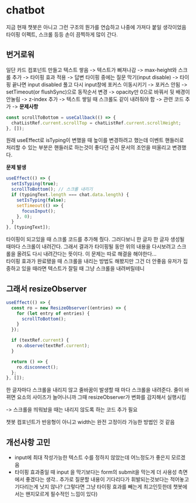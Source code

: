 # chatbot

지금 현재 챗봇은 아니고 그런 구조의 뭔가를 연습하고 나중에 가져다 붙일 생각이었음 타이핑 이펙트, 스크롤 등등 손이 끔찍하게 많이 간다.

## 번거로워

일단 카드 컴포넌트 만들고 텍스트 쌓음 -> 텍스트가 삐져나감 -> max-height와 스크롤 추가 -> 타이핑 효과 적용 -> 답변 타이핑 중에는 질문 막기(input disable) -> 타이핑 끝나면 input disabled 풀고 다시 input창에 포커스 이동시키기 -> 포커스 안됨 -> setTimeout(or flushSync)으로 동작순서 변경 -> opacity만 0으로 바꿔서 뒷 배경이 안눌림 -> z-index 추가 -> 텍스트 쌓일 때 스크롤도 같이 내려줘야 함 -> 관련 코드 추가 -> **문제사항**

```jsx
const scrollToBottom = useCallback(() => {
  chatListRef.current.scrollTop = chatListRef.current.scrollHeight;
}, []);
```

원래 useEffect로 isTyping이 변했을 때 높이를 변경하려고 했는데 이벤트 핸들러로 처리할 수 있는 부분은 핸들러로 하는것이 좋다던 공식 문서의 조언을 떠올리고 변경했다.

**문제 발생**

```jsx
useEffect(() => {
  setIsTyping(true);
  scrollToBottom(); // 스크롤 내리기
  if (typingText.length === chat.data.length) {
    setIsTyping(false);
    setTimeout(() => {
      focusInput();
    }, 0);
  }
}, [typingText]);
```

타이핑이 되고있을 때 스크롤 코드를 추가해 줬다. 그러다보니 한 글자 한 글자 생성될 때마다 스크롤이 내려간다. 그래서 결과가 타이핑될 동안 위의 내용을 다시보려고 스크롤을 올려도 다시 내려간다는 뜻이다. 이 문제는 따로 해결을 해야한다...  
타이핑 효과가 완료됐을 때 스크롤을 내리는 방법도 해봤지만 그건 더 안좋음 유저가 집중하고 있을 때라면 텍스트가 잘릴 때 그냥 스크롤을 내려버릴테니

## 그래서 resizeObserver

```jsx
useEffect(() => {
  const ro = new ResizeObserver((entries) => {
    for (let entry of entries) {
      scrollToBottom();
    }
  });

  if (textRef.current) {
    ro.observe(textRef.current);
  }

  return () => {
    ro.disconnect();
  };
}, []);
```

한 글자마다 스크롤을 내리지 않고 줄바꿈이 발생할 때 마다 스크롤을 내려준다. 줄이 바뀌면 요소의 사이즈가 늘어나니까 그때 resizeObserver가 변화를 감지해서 실행시킴

-> 스크롤을 띄워놨을 때는 내리지 않도록 하는 코드 추가 필요

챗봇 컴포넌트가 반응형이 아니고 width는 완전 고정이라 가능한 방법인 것 같음

## 개선사항 고민

- input에 최대 작성가능한 텍스트 수를 정하지 않았는데 어느정도가 좋은지 모르겠음
- 타이핑 효과중일 때 input 을 막기보다는 form의 submit을 막는게 더 사용성 측면에서 좋겠다는 생각.. 추가로 질문할 내용이 기다리다가 휘발되는것보다는 적어놓고 기다리는게 낫지 않나? (그렇다면 그냥 타이핑 효과를 빼는게 최고인듯한데 챗봇에서는 왠지모르게 필수적인 느낌이 있다)
